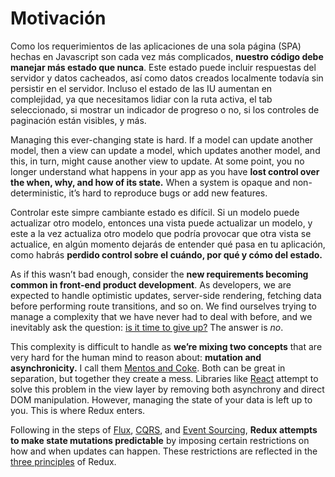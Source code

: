 # Motivación

Como los requerimientos de las aplicaciones de una sola página (SPA) hechas en Javascript son cada vez más complicados, **nuestro código debe manejar más estado que nunca**. Este estado puede incluir respuestas del servidor y datos cacheados, así como datos creados localmente todavía sin persistir en el servidor. Incluso el estado de las IU aumentan en complejidad, ya que necesitamos lidiar con la ruta activa, el tab seleccionado, si mostrar un indicador de progreso o no, si los controles de paginación están visibles, y más.

Managing this ever-changing state is hard. If a model can update another model, then a view can update a model, which updates another model, and this, in turn, might cause another view to update. At some point, you no longer understand what happens in your app as you have **lost control over the when, why, and how of its state.** When a system is opaque and non-deterministic, it’s hard to reproduce bugs or add new features.

Controlar este simpre cambiante estado es difícil. Si un modelo puede actualizar otro modelo, entonces una vista puede actualizar un modelo, y este a la vez actualiza otro modelo que podría provocar que otra vista se actualice, en algún momento dejarás de entender qué pasa en tu aplicación, como habrás **perdido control sobre el cuándo, por qué y cómo del estado.**

As if this wasn’t bad enough, consider the **new requirements becoming common in front-end product development**. As developers, we are expected to handle optimistic updates, server-side rendering, fetching data before performing route transitions, and so on. We find ourselves trying to manage a complexity that we have never had to deal with before, and we inevitably ask the question: [is it time to give up?](http://www.quirksmode.org/blog/archives/2015/07/stop_pushing_th.html) The answer is _no_.

This complexity is difficult to handle as **we’re mixing two concepts** that are very hard for the human mind to reason about: **mutation and asynchronicity.** I call them [Mentos and Coke](https://en.wikipedia.org/wiki/Diet_Coke_and_Mentos_eruption). Both can be great in separation, but together they create a mess. Libraries like [React](http://facebook.github.io/react) attempt to solve this problem in the view layer by removing both asynchrony and direct DOM manipulation. However, managing the state of your data is left up to you. This is where Redux enters.

Following in the steps of [Flux](http://facebook.github.io/flux), [CQRS](http://martinfowler.com/bliki/CQRS.html), and [Event Sourcing](http://martinfowler.com/eaaDev/EventSourcing.html), **Redux attempts to make state mutations predictable** by imposing certain restrictions on how and when updates can happen. These restrictions are reflected in the [three principles](ThreePrinciples.md) of Redux.
